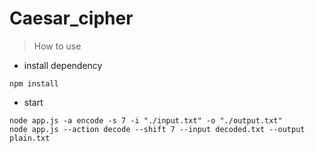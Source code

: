 # Caesar_cipher

> How to use
- install dependency

```
npm install
```
- start
```
node app.js -a encode -s 7 -i "./input.txt" -o "./output.txt"
node app.js --action decode --shift 7 --input decoded.txt --output plain.txt
```
